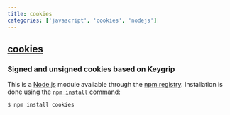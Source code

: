 ```yaml
---
title: cookies
categories: ['javascript', 'cookies', 'nodejs']
---
```

## [cookies](https://github.com/pillarjs/cookies)

### Signed and unsigned cookies based on Keygrip


This is a [Node.js](https://nodejs.org/en/) module available through the
[npm registry](https://www.npmjs.com/). Installation is done using the
[`npm install` command](https://docs.npmjs.com/getting-started/installing-npm-packages-locally):

```
$ npm install cookies
```
